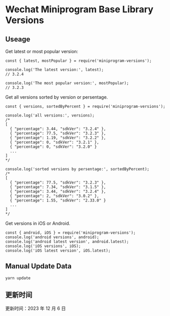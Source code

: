 
# Wechat Miniprogram Base Library Versions

## Useage

Get latest or most popular version:

```;
const { latest, mostPopular } = require('miniprogram-versions');

console.log('The latest version:', latest);
// 3.2.4

console.log('The most popular version:', mostPopular);
// 3.2.3

```

Get all versions sorted by version or persentage.

```
const { versions, sortedByPercent } = require('miniprogram-versions');

console.log('all versions:', versions);
/*
[
  { "percentage": 3.44, "sdkVer": "3.2.4" },
  { "percentage": 77.5, "sdkVer": "3.2.3" },
  { "percentage": 1.19, "sdkVer": "3.2.2" },
  { "percentage": 0, "sdkVer": "3.2.1" },
  { "percentage": 0, "sdkVer": "3.2.0" }
  ...
]
*/

console.log('sorted versions by persentage:', sortedByPercent);
/*
[
  { "percentage": 77.5, "sdkVer": "3.2.3" },
  { "percentage": 7.34, "sdkVer": "3.1.5" },
  { "percentage": 3.44, "sdkVer": "3.2.4" },
  { "percentage": 2, "sdkVer": "3.0.2" },
  { "percentage": 1.55, "sdkVer": "2.33.0" }
  ...
]
*/
```

Get versions in iOS or Android.

```
const { android, iOS } = require('miniprogram-versions');
console.log('android versions', android);
console.log('android latest version', android.latest);
console.log('iOS versions', iOS);
console.log('iOS latest version', iOS.latest);
```

## Manual Update Data

```
yarn update
```

## 更新时间

更新时间：2023 年 12 月 6 日
